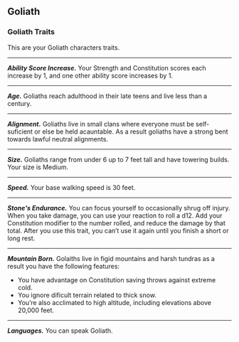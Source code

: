 ## Goliath


### Goliath Traits
This are your Goliath characters traits.
___
***Ability Score Increase.***
Your Strength and Constitution scores each increase by 1,  and one other ability score increases by 1.
___
***Age.***
Goliaths reach adulthood in their late teens and live less than a century.
___
***Alignment.***
Goliaths live in small clans where everyone must be self-suficient or else be held acauntable. As a result goliaths have a strong bent towards lawful neutral alignments. 
___
***Size.***
Goliaths range from under 6 up to 7 feet tall and have towering builds. Your size is Medium.
___
***Speed.***
Your base walking speed is 30 feet.
___
***Stone's Endurance.***
You can focus yourself to occasionally shrug off injury. When you take damage, you can use your reaction to roll a d12. Add your Constitution modifier to the number rolled, and reduce the damage by that total. After you use this trait, you can’t use it again until you finish a short or long rest.
___
***Mountain Born.***
Golaiths live in figid mountains and harsh tundras as a result you have the following features:
- You have advantage on Constitution saving throws against extreme cold.
- You ignore dificult terrain related to thick snow.
- You’re also acclimated to high altitude, including elevations above 20,000 feet.
___
***Languages.***
You can speak Goliath.